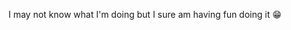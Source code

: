 I may not know what I'm doing but I sure am having fun doing it 😁
<!-- - 🌱 I’m currently learning Redux
- 👯 I’m looking to collaborate on anything! Just hit me up!
- 📱 You can reach me trough email ^^
<img src="https://github-readme-stats.vercel.app/api?username=LubomirPacheliev&&show_icons=true&title_color=ffffff&icon_color=bb2acf&text_color=daf7dc&bg_color=151515" /> -->
